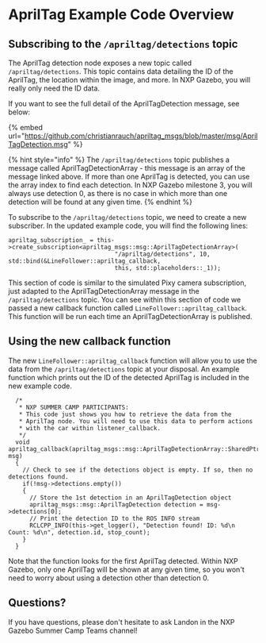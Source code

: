 # AprilTag Example Code Overview

## Subscribing to the `/apriltag/detections` topic

The AprilTag detection node exposes a new topic called `/apriltag/detections`. This topic contains data detailing the ID of the AprilTag, the location within the image, and more. In NXP Gazebo, you will really only need the ID data.

If you want to see the full detail of the AprilTagDetection message, see below:

{% embed url="https://github.com/christianrauch/apriltag_msgs/blob/master/msg/AprilTagDetection.msg" %}

{% hint style="info" %}
The `/apriltag/detections` topic publishes a message called AprilTagDetectionArray - this message is an array of the message linked above. If more than one AprilTag is detected, you can use the array index to find each detection. In NXP Gazebo milestone 3, you will always use detection 0, as there is no case in which more than one detection will be found at any given time.
{% endhint %}

To subscribe to the `/apriltag/detections` topic, we need to create a new subscriber. In the updated example code, you will find the following lines:

```
apriltag_subscription_ = this->create_subscription<apriltag_msgs::msg::AprilTagDetectionArray>(
                              "/apriltag/detections", 10, std::bind(&LineFollower::apriltag_callback,
                              this, std::placeholders::_1));
```

This section of code is similar to the simulated Pixy camera subscription, just adapted to the AprilTagDetectionArray message in the `/apriltag/detections` topic. You can see within this section of code we passed a new callback function called `LineFollower::apriltag_callback`. This function will be run each time an AprilTagDetectionArray is published.

## Using the new callback function

The new `LineFollower::apriltag_callback` function will allow you to use the data from the `/apriltag/detections` topic at your disposal. An example function which prints out the ID of the detected AprilTag is included in the new example code.

```
  /*
   * NXP SUMMER CAMP PARTICIPANTS:
   * This code just shows you how to retrieve the data from the
   * AprilTag node. You will need to use this data to perform actions
   * with the car within listener_callback.
   */
  void apriltag_callback(apriltag_msgs::msg::AprilTagDetectionArray::SharedPtr msg)
  {
    // Check to see if the detections object is empty. If so, then no detections found.
    if(!msg->detections.empty())
    {
      // Store the 1st detection in an AprilTagDetection object
      apriltag_msgs::msg::AprilTagDetection detection = msg->detections[0];
      // Print the detection ID to the ROS INFO stream
      RCLCPP_INFO(this->get_logger(), "Detection found! ID: %d\n Count: %d\n", detection.id, stop_count);
    }
  }
```

Note that the function looks for the first AprilTag detected. Within NXP Gazebo, only one AprilTag will be shown at any given time, so you won't need to worry about using a detection other than detection 0.

## Questions?

If you have questions, please don't hesitate to ask Landon in the NXP Gazebo Summer Camp Teams channel!
